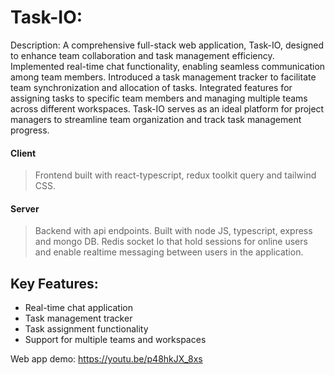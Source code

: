 # Task-IO:
Description: A comprehensive full-stack web application, Task-IO, designed to enhance team collaboration and task management efficiency. Implemented real-time chat functionality, enabling seamless communication among team members. Introduced a task management tracker to facilitate team synchronization and allocation of tasks. Integrated features for assigning tasks to specific team members and managing multiple teams across different workspaces. Task-IO serves as an ideal platform for project managers to streamline team organization and track task management progress.

#### Client
> Frontend built with react-typescript, redux toolkit query and tailwind CSS.
#### Server
> Backend with api endpoints. Built with node JS, typescript, express and mongo DB.
> Redis socket Io that hold sessions for online users and enable realtime messaging between users in the application.
 
## Key Features:
- Real-time chat application
- Task management tracker
- Task assignment functionality
- Support for multiple teams and workspaces

Web app demo: https://youtu.be/p48hkJX_8xs
